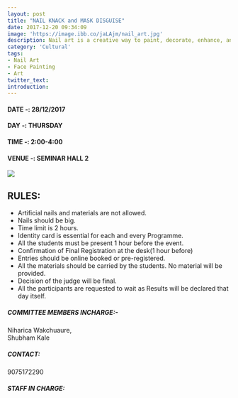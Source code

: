 ```yaml
---
layout: post
title: "NAIL KNACK and MASK DISGUISE"
date: 2017-12-20 09:34:09
image: 'https://image.ibb.co/jaLAjm/nail_art.jpg'
description: Nail art is a creative way to paint, decorate, enhance, and embellish the nails. Bold-coloured paint used to decorate the face.
category: 'Cultural'
tags:
- Nail Art
- Face Painting
- Art
twitter_text:
introduction:
---
```

#### DATE -: 28/12/2017
#### DAY -: THURSDAY                                             
#### TIME -:  2:00-4:00
#### VENUE -:  SEMINAR HALL 2

[<img src="https://image.ibb.co/gdyPVG/register_now_red.png">](https://goo.gl/forms/10VsJFVrCz8ygzvF2)

## RULES:

* Artificial nails and materials are not allowed.
* Nails should be big.
* Time limit is 2 hours.
* Identity card is essential for each and every Programme.
* All the students must be present 1 hour before the event.
* Confirmation of Final Registration at the desk(1 hour before)
* Entries should be online booked or pre-registered.
* All the materials should be carried by the students. No material    will be provided.
* Decision of the judge will be final.
* All the participants are requested to wait as Results will be declared that day itself.


##### COMMITTEE MEMBERS INCHARGE:-
Niharica Wakchuaure,									 
Shubham Kale

##### CONTACT: 
9075172290


##### STAFF IN CHARGE:

